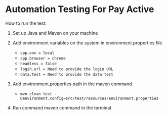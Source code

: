 # Automation Testing For Pay Active

How to run the test:

1. Set up Java and Maven on your machine
2. Add environment variables on the system in environment.properties file
   - `app.env = local`
   - `app.browser = chrome`
   - `headless = false`
   - `login.url = Need to provide the login URL`
   - `data.test = Need to provide the data test`
   
3. Add environment.properties path in the maven command
   - `mvn clean test -Denvironment.config=src/test/resources/environment.properties`
4. Run command maven command in the terminal
